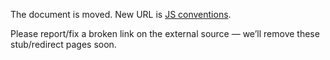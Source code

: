 The document is moved.
New URL is [JS conventions](../../../library/frontend/conventions-js.md).

Please report/fix a broken link on the external source — we’ll remove these stub/redirect pages soon.
